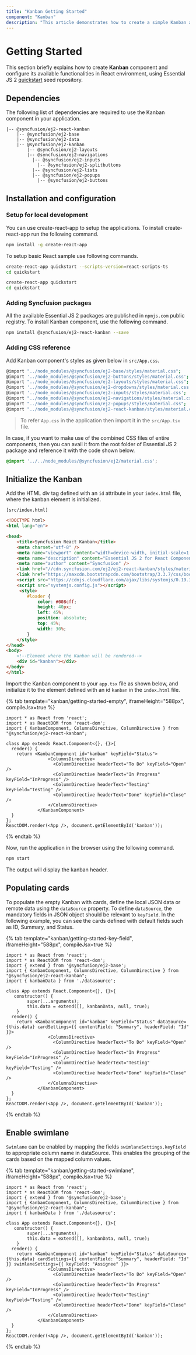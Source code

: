 ```yaml
---
title: "Kanban Getting Started"
component: "Kanban"
description: "This article demonstrates how to create a simple Kanban and configure its available features."
---
```


# Getting Started

This section briefly explains how to create **Kanban** component and configure its available functionalities in React environment,
using Essential JS 2 [quickstart](https://github.com/syncfusion/ej2-quickstart.git) seed repository.

## Dependencies

The following list of dependencies are required to use the Kanban component in your application.

```tsx
|-- @syncfusion/ej2-react-kanban
    |-- @syncfusion/ej2-base
    |-- @syncfusion/ej2-data
    |-- @syncfusion/ej2-kanban
        |-- @syncfusion/ej2-layouts
        |-- @syncfusion/ej2-navigations
          |-- @syncfusion/ej2-inputs
            |-- @syncfusion/ej2-splitbuttons
          |-- @syncfusion/ej2-lists
          |-- @syncfusion/ej2-popups
            |-- @syncfusion/ej2-buttons
```

## Installation and configuration

### Setup for local development

You can use create-react-app to setup the applications. To install create-react-app run the following command.

```sh
npm install -g create-react-app
```

To setup basic React sample use following commands.

```sh
create-react-app quickstart --scripts-version=react-scripts-ts
cd quickstart
```

```sh
create-react-app quickstart
cd quickstart
```

### Adding Syncfusion packages

All the available Essential JS 2 packages are published in `npmjs.com` public registry. To install Kanban component, use the following command.

```sh
npm install @syncfusion/ej2-react-kanban --save
```

### Adding CSS reference

Add Kanban component's styles as given below in `src/App.css`.

```sh
@import "../node_modules/@syncfusion/ej2-base/styles/material.css";
@import '../node_modules/@syncfusion/ej2-buttons/styles/material.css';
@import "../node_modules/@syncfusion/ej2-layouts/styles/material.css";
@import '../node_modules/@syncfusion/ej2-dropdowns/styles/material.css';
@import '../node_modules/@syncfusion/ej2-inputs/styles/material.css';
@import "../node_modules/@syncfusion/ej2-navigations/styles/material.css";
@import "../node_modules/@syncfusion/ej2-popups/styles/material.css";
@import "../node_modules/@syncfusion/ej2-react-kanban/styles/material.css";
```

>To refer `App.css` in the application then import it in the `src/App.tsx` file.

In case, if you want to make use of the combined CSS files of entire components,
then you can avail it from the root folder of Essential JS 2 package and reference it with the code shown below.

```css
@import '../../node_modules/@syncfusion/ej2/material.css';
```

## Initialize the Kanban

Add the HTML div tag defined with an `id` attribute in your `index.html` file, where the kanban element is initialized.

`[src/index.html]`

```html
<!DOCTYPE html>
<html lang="en">

<head>
    <title>Syncfusion React Kanban</title>
    <meta charset="utf-8" />
    <meta name="viewport" content="width=device-width, initial-scale=1.0" />
    <meta name="description" content="Essential JS 2 for React Components" />
    <meta name="author" content="Syncfusion" />
    <link href="//cdn.syncfusion.com/ej2/ej2-react-kanban/styles/material.css" rel="stylesheet" />
    <link href="https://maxcdn.bootstrapcdn.com/bootstrap/3.3.7/css/bootstrap.min.css" rel="stylesheet" />
    <script src="https://cdnjs.cloudflare.com/ajax/libs/systemjs/0.19.38/system.js"></script>
    <script src="systemjs.config.js"></script>
     <style>
        #loader {
            color: #008cff;
            height: 40px;
            left: 45%;
            position: absolute;
            top: 45%;
            width: 30%;
        }
    </style>
</head>
<body>
    <!--Element where the Kanban will be rendered-->
    <div id="kanban"></div>
</body>
</html>
```

Import the Kanban component to your `app.tsx` file as shown below,
and initialize it to the element defined with an id `kanban` in the `index.html` file.

{% tab template="kanban/getting-started-empty", iframeHeight="588px", compileJsx=true %}

```tsx
import * as React from 'react';
import * as ReactDOM from 'react-dom';
import { KanbanComponent, ColumnsDirective, ColumnDirective } from "@syncfusion/ej2-react-kanban";

class App extends React.Component<{}, {}>{
  render() {
    return <KanbanComponent id="kanban" keyField="Status">
                <ColumnsDirective>
                  <ColumnDirective headerText="To Do" keyField="Open" />
                  <ColumnDirective headerText="In Progress" keyField="InProgress" />
                  <ColumnDirective headerText="Testing" keyField="Testing" />
                  <ColumnDirective headerText="Done" keyField="Close" />
                </ColumnsDirective>
            </KanbanComponent>
  }
};
ReactDOM.render(<App />, document.getElementById('kanban'));

```

{% endtab %}

Now, run the application in the browser using the following command.

```sh
npm start
```

The output will display the kanban header.

## Populating cards

To populate the empty Kanban with cards, define the local JSON data or remote data using the `dataSource` property. To define `dataSource`, the mandatory fields in JSON object should be relevant to `keyField`. In the following example, you can see the cards defined with default fields such as ID, Summary, and Status.

{% tab template="kanban/getting-started-key-field", iframeHeight="588px", compileJsx=true %}

```tsx
import * as React from 'react';
import * as ReactDOM from 'react-dom';
import { extend } from '@syncfusion/ej2-base';
import { KanbanComponent, ColumnsDirective, ColumnDirective } from "@syncfusion/ej2-react-kanban";
import { kanbanData } from './datasource';

class App extends React.Component<{}, {}>{
   constructor() {
        super(...arguments);
        this.data = extend([], kanbanData, null, true);
    }
  render() {
    return <KanbanComponent id="kanban" keyField="Status" dataSource={this.data} cardSettings={{ contentField: "Summary", headerField: "Id" }}>
                <ColumnsDirective>
                  <ColumnDirective headerText="To Do" keyField="Open" />
                  <ColumnDirective headerText="In Progress" keyField="InProgress" />
                  <ColumnDirective headerText="Testing" keyField="Testing" />
                  <ColumnDirective headerText="Done" keyField="Close" />
                </ColumnsDirective>
            </KanbanComponent>
  }
};
ReactDOM.render(<App />, document.getElementById('kanban'));

```

{% endtab %}

## Enable swimlane

`Swimlane` can be enabled by mapping the fields `swimlaneSettings.keyField` to appropriate column name in dataSource. This enables the grouping of the cards based on the mapped column values.

{% tab template="kanban/getting-started-swimlane", iframeHeight="588px", compileJsx=true %}

```tsx
import * as React from 'react';
import * as ReactDOM from 'react-dom';
import { extend } from '@syncfusion/ej2-base';
import { KanbanComponent, ColumnsDirective, ColumnDirective } from "@syncfusion/ej2-react-kanban";
import { kanbanData } from './datasource';

class App extends React.Component<{}, {}>{
   constructor() {
        super(...arguments);
        this.data = extend([], kanbanData, null, true);
    }
  render() {
    return <KanbanComponent id="kanban" keyField="Status" dataSource={this.data} cardSettings={{ contentField: "Summary", headerField: "Id" }} swimlaneSettings={{ keyField: "Assignee" }}>
                <ColumnsDirective>
                  <ColumnDirective headerText="To Do" keyField="Open" />
                  <ColumnDirective headerText="In Progress" keyField="InProgress" />
                  <ColumnDirective headerText="Testing" keyField="Testing" />
                  <ColumnDirective headerText="Done" keyField="Close" />
                </ColumnsDirective>
            </KanbanComponent>
  }
};
ReactDOM.render(<App />, document.getElementById('kanban'));

```

{% endtab %}
